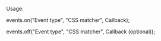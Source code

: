 Usage:

events.on("Event type", "CSS matcher", Callback);

events.off("Event type", "CSS matcher", Callback (optional));

